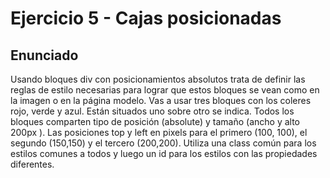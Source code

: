 # Ejercicio 5 - Cajas posicionadas

## Enunciado

Usando bloques div con posicionamientos absolutos trata de definir las reglas de estilo necesarias para lograr que estos bloques se vean como en la imagen o en la página modelo. Vas a usar tres bloques con los coleres rojo, verde y azul. Están situados uno sobre otro se indica. Todos los bloques comparten tipo de posición (absolute) y tamaño (ancho y alto 200px ). Las posiciones top y left en pixels para el primero (100, 100), el segundo (150,150) y el tercero (200,200). Utiliza una class común para los estilos comunes a todos y luego un id para los estilos con las propiedades diferentes.